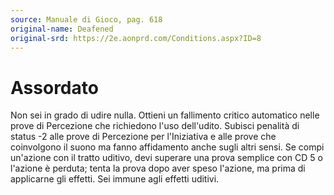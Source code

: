 ```yaml
---
source: Manuale di Gioco, pag. 618
original-name: Deafened
original-srd: https://2e.aonprd.com/Conditions.aspx?ID=8
---
```


# Assordato

Non sei in grado di udire nulla. Ottieni un fallimento critico automatico nelle
prove di Percezione che richiedono l'uso dell'udito. Subisci penalità di status
-2 alle prove di Percezione per l'Iniziativa e alle prove che coinvolgono il
suono ma fanno affidamento anche sugli altri sensi. Se compi un'azione con il
tratto uditivo, devi superare una prova semplice con CD 5 o l'azione è perduta;
tenta la prova dopo aver speso l'azione, ma prima di applicarne gli effetti. Sei
immune agli effetti uditivi.

